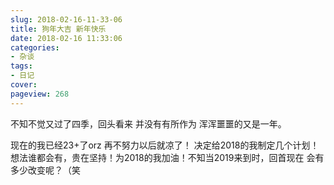 ```yaml
---
slug: 2018-02-16-11-33-06
title: 狗年大吉 新年快乐
date: 2018-02-16 11:33:06
categories:
- 杂谈
tags:
- 日记
cover: 
pageview: 268
---
```


不知不觉又过了四季，回头看来 并没有有所作为 浑浑噩噩的又是一年。

现在的我已经23+了orz 再不努力以后就凉了！ 决定给2018的我制定几个计划！想法谁都会有，贵在坚持！为2018的我加油！不知当2019来到时，回首现在 会有多少改变呢？（笑



